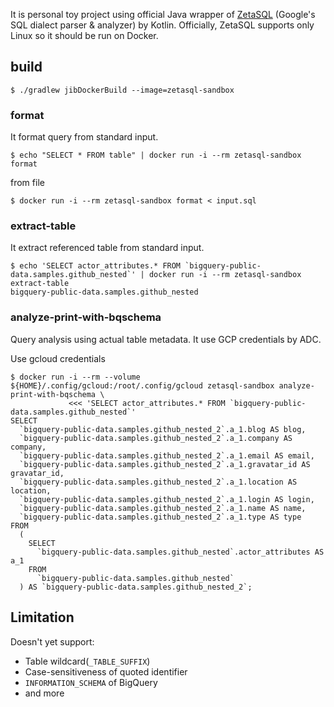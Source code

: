 It is personal toy project using official Java wrapper of [ZetaSQL](https://github.com/google/zetasql) (Google's SQL dialect parser & analyzer) by Kotlin.
Officially, ZetaSQL supports only Linux so it should be run on Docker.

## build

```
$ ./gradlew jibDockerBuild --image=zetasql-sandbox
```

### format

It format query from standard input.

```
$ echo "SELECT * FROM table" | docker run -i --rm zetasql-sandbox format
```

from file

```
$ docker run -i --rm zetasql-sandbox format < input.sql
```

### extract-table

It extract referenced table from standard input.

```
$ echo 'SELECT actor_attributes.* FROM `bigquery-public-data.samples.github_nested`' | docker run -i --rm zetasql-sandbox extract-table
bigquery-public-data.samples.github_nested
```

### analyze-print-with-bqschema

Query analysis using actual table metadata. It use GCP credentials by ADC.

Use gcloud credentials

```
$ docker run -i --rm --volume ${HOME}/.config/gcloud:/root/.config/gcloud zetasql-sandbox analyze-print-with-bqschema \
             <<< 'SELECT actor_attributes.* FROM `bigquery-public-data.samples.github_nested`'           
SELECT
  `bigquery-public-data.samples.github_nested_2`.a_1.blog AS blog,
  `bigquery-public-data.samples.github_nested_2`.a_1.company AS company,
  `bigquery-public-data.samples.github_nested_2`.a_1.email AS email,
  `bigquery-public-data.samples.github_nested_2`.a_1.gravatar_id AS gravatar_id,
  `bigquery-public-data.samples.github_nested_2`.a_1.location AS location,
  `bigquery-public-data.samples.github_nested_2`.a_1.login AS login,
  `bigquery-public-data.samples.github_nested_2`.a_1.name AS name,
  `bigquery-public-data.samples.github_nested_2`.a_1.type AS type
FROM
  (
    SELECT
      `bigquery-public-data.samples.github_nested`.actor_attributes AS a_1
    FROM
      `bigquery-public-data.samples.github_nested`
  ) AS `bigquery-public-data.samples.github_nested_2`;
```

## Limitation

Doesn't yet support:
* Table wildcard(`_TABLE_SUFFIX`)
* Case-sensitiveness of quoted identifier
* `INFORMATION_SCHEMA` of BigQuery
* and more
